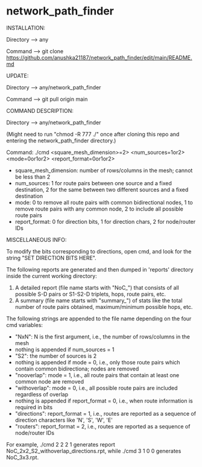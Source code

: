 # network_path_finder

INSTALLATION:

Directory --> any

Command --> git clone https://github.com/anushka21187/network_path_finder/edit/main/README.md


UPDATE:

Directory --> any/network_path_finder 

Command --> git pull origin main


COMMAND DESCRIPTION:

Directory --> any/network_path_finder

(Might need to run "chmod -R 777 ./" once after cloning this repo and entering the network_path_finder directory.)

Command: ./cmd <square_mesh_dimension>=2> <num_sources=1or2> <mode=0or1or2> <report_format=0or1or2> 

- square_mesh_dimension: number of rows/columns in the mesh; cannot be less than 2
- num_sources: 1 for route pairs between one source and a fixed destination, 2 for the same between two different sources and a fixed destination
- mode: 0 to remove all route pairs with common bidirectional nodes, 1 to remove route pairs with any common node, 2 to include all possible route pairs
- report_format: 0 for direction bits, 1 for direction chars, 2 for node/router IDs


MISCELLANEOUS INFO:

To modify the bits corresponding to directions, open cmd, and look for the string "SET DIRECTION BITS HERE".

The following reports are generated and then dumped in 'reports' directory inside the current working directory:
1. A detailed report (file name starts with "NoC_") that consists of all possible S-D pairs or S1-S2-D triplets, hops, route pairs, etc.
2. A summary (file name starts with "summary_") of stats like the total number of route pairs obtained, maximum/minimum possible hops, etc.


The following strings are appended to the file name depending on the four cmd variables:
- "NxN": N is the first argument, i.e., the number of rows/columns in the mesh
- nothing is appended if num_sources = 1
- "S2": the number of sources is 2
- nothing is appended if mode = 0, i.e., only those route pairs which contain common bidirectiona; nodes are removed
- "nooverlap": mode = 1, i.e., all route pairs that contain at least one common node are removed
- "withoverlap": mode = 0, i.e., all possible route pairs are included regardless of overlap
- nothing is appended if report_format = 0, i.e., when route information is required in bits
- "directions": report_format = 1, i.e., routes are reported as a sequence of direction characters like 'N', 'S', 'W', 'E'
- "routers": report_format = 2, i.e., routes are reported as a sequence of node/router IDs

For example, ./cmd 2 2 2 1 generates report NoC_2x2_S2_withoverlap_directions.rpt, while ./cmd 3 1 0 0 generates NoC_3x3.rpt.
